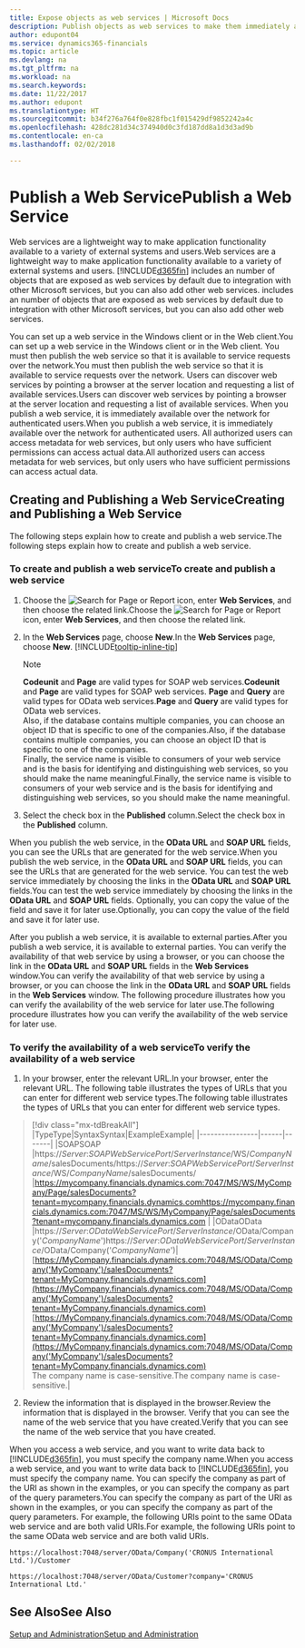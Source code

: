 ```yaml
---
title: Expose objects as web services | Microsoft Docs
description: Publish objects as web services to make them immediately available on the network.
author: edupont04
ms.service: dynamics365-financials
ms.topic: article
ms.devlang: na
ms.tgt_pltfrm: na
ms.workload: na
ms.search.keywords: 
ms.date: 11/22/2017
ms.author: edupont
ms.translationtype: HT
ms.sourcegitcommit: b34f276a764f0e828fbc1f015429df9852242a4c
ms.openlocfilehash: 428dc281d34c374940d0c3fd187dd8a1d3d3ad9b
ms.contentlocale: en-ca
ms.lasthandoff: 02/02/2018

---
```

# <a name="publish-a-web-service"></a><span data-ttu-id="4028a-103">Publish a Web Service</span><span class="sxs-lookup"><span data-stu-id="4028a-103">Publish a Web Service</span></span>
<span data-ttu-id="4028a-104">Web services are a lightweight way to make application functionality available to a variety of external systems and users.</span><span class="sxs-lookup"><span data-stu-id="4028a-104">Web services are a lightweight way to make application functionality available to a variety of external systems and users.</span></span> [!INCLUDE[d365fin](includes/d365fin_md.md)]<span data-ttu-id="4028a-105"> includes an number of objects that are exposed as web services by default due to integration with other Microsoft services, but you can also add other web services.</span><span class="sxs-lookup"><span data-stu-id="4028a-105"> includes an number of objects that are exposed as web services by default due to integration with other Microsoft services, but you can also add other web services.</span></span>  

<span data-ttu-id="4028a-106">You can set up a web service in the Windows client or in the Web client.</span><span class="sxs-lookup"><span data-stu-id="4028a-106">You can set up a web service in the Windows client or in the Web client.</span></span> <span data-ttu-id="4028a-107">You must then publish the web service so that it is available to service requests over the network.</span><span class="sxs-lookup"><span data-stu-id="4028a-107">You must then publish the web service so that it is available to service requests over the network.</span></span> <span data-ttu-id="4028a-108">Users can discover web services by pointing a browser at the server location and requesting a list of available services.</span><span class="sxs-lookup"><span data-stu-id="4028a-108">Users can discover web services by pointing a browser at the server location and requesting a list of available services.</span></span> <span data-ttu-id="4028a-109">When you publish a web service, it is immediately available over the network for authenticated users.</span><span class="sxs-lookup"><span data-stu-id="4028a-109">When you publish a web service, it is immediately available over the network for authenticated users.</span></span> <span data-ttu-id="4028a-110">All authorized users can access metadata for web services, but only users who have sufficient permissions can access actual data.</span><span class="sxs-lookup"><span data-stu-id="4028a-110">All authorized users can access metadata for web services, but only users who have sufficient permissions can access actual data.</span></span>

## <a name="creating-and-publishing-a-web-service"></a><span data-ttu-id="4028a-111">Creating and Publishing a Web Service</span><span class="sxs-lookup"><span data-stu-id="4028a-111">Creating and Publishing a Web Service</span></span>  
<span data-ttu-id="4028a-112">The following steps explain how to create and publish a web service.</span><span class="sxs-lookup"><span data-stu-id="4028a-112">The following steps explain how to create and publish a web service.</span></span>  

### <a name="to-create-and-publish-a-web-service"></a><span data-ttu-id="4028a-113">To create and publish a web service</span><span class="sxs-lookup"><span data-stu-id="4028a-113">To create and publish a web service</span></span>  

1.  <span data-ttu-id="4028a-114">Choose the ![Search for Page or Report](media/ui-search/search_small.png "Search for Page or Report icon") icon, enter **Web Services**, and then choose the related link.</span><span class="sxs-lookup"><span data-stu-id="4028a-114">Choose the ![Search for Page or Report](media/ui-search/search_small.png "Search for Page or Report icon") icon, enter **Web Services**, and then choose the related link.</span></span>  
2.  <span data-ttu-id="4028a-115">In the **Web Services** page, choose **New**.</span><span class="sxs-lookup"><span data-stu-id="4028a-115">In the **Web Services** page, choose **New**.</span></span> [!INCLUDE[tooltip-inline-tip](includes/tooltip-inline-tip_md.md)]  

    > [!NOTE]  
    >  <span data-ttu-id="4028a-116">**Codeunit** and **Page** are valid types for SOAP web services.</span><span class="sxs-lookup"><span data-stu-id="4028a-116">**Codeunit** and **Page** are valid types for SOAP web services.</span></span> <span data-ttu-id="4028a-117">**Page** and **Query** are valid types for OData web services.</span><span class="sxs-lookup"><span data-stu-id="4028a-117">**Page** and **Query** are valid types for OData web services.</span></span>  
    <span data-ttu-id="4028a-118">Also, if the database contains multiple companies, you can choose an object ID that is specific to one of the companies.</span><span class="sxs-lookup"><span data-stu-id="4028a-118">Also, if the database contains multiple companies, you can choose an object ID that is specific to one of the companies.</span></span>  
    <span data-ttu-id="4028a-119">Finally, the service name is visible to consumers of your web service and is the basis for identifying and distinguishing web services, so you should make the name meaningful.</span><span class="sxs-lookup"><span data-stu-id="4028a-119">Finally, the service name is visible to consumers of your web service and is the basis for identifying and distinguishing web services, so you should make the name meaningful.</span></span>

3.  <span data-ttu-id="4028a-120">Select the check box in the **Published** column.</span><span class="sxs-lookup"><span data-stu-id="4028a-120">Select the check box in the **Published** column.</span></span>  

<span data-ttu-id="4028a-121">When you publish the web service, in the **OData URL** and **SOAP URL** fields, you can see the URLs that are generated for the web service.</span><span class="sxs-lookup"><span data-stu-id="4028a-121">When you publish the web service, in the **OData URL** and **SOAP URL** fields, you can see the URLs that are generated for the web service.</span></span> <span data-ttu-id="4028a-122">You can test the web service immediately by choosing the links in the **OData URL** and **SOAP URL** fields.</span><span class="sxs-lookup"><span data-stu-id="4028a-122">You can test the web service immediately by choosing the links in the **OData URL** and **SOAP URL** fields.</span></span> <span data-ttu-id="4028a-123">Optionally, you can copy the value of the field and save it for later use.</span><span class="sxs-lookup"><span data-stu-id="4028a-123">Optionally, you can copy the value of the field and save it for later use.</span></span>  

<span data-ttu-id="4028a-124">After you publish a web service, it is available to external parties.</span><span class="sxs-lookup"><span data-stu-id="4028a-124">After you publish a web service, it is available to external parties.</span></span> <span data-ttu-id="4028a-125">You can verify the availability of that web service by using a browser, or you can choose the link in the **OData URL** and **SOAP URL** fields in the **Web Services** window.</span><span class="sxs-lookup"><span data-stu-id="4028a-125">You can verify the availability of that web service by using a browser, or you can choose the link in the **OData URL** and **SOAP URL** fields in the **Web Services** window.</span></span> <span data-ttu-id="4028a-126">The following procedure illustrates how you can verify the availability of the web service for later use.</span><span class="sxs-lookup"><span data-stu-id="4028a-126">The following procedure illustrates how you can verify the availability of the web service for later use.</span></span>  

### <a name="to-verify-the-availability-of-a-web-service"></a><span data-ttu-id="4028a-127">To verify the availability of a web service</span><span class="sxs-lookup"><span data-stu-id="4028a-127">To verify the availability of a web service</span></span>  

1.  <span data-ttu-id="4028a-128">In your browser, enter the relevant URL.</span><span class="sxs-lookup"><span data-stu-id="4028a-128">In your browser, enter the relevant URL.</span></span> <span data-ttu-id="4028a-129">The following table illustrates the types of URLs that you can enter for different web service types.</span><span class="sxs-lookup"><span data-stu-id="4028a-129">The following table illustrates the types of URLs that you can enter for different web service types.</span></span>  
> [!div class="mx-tdBreakAll"]
> |<span data-ttu-id="4028a-130">Type</span><span class="sxs-lookup"><span data-stu-id="4028a-130">Type</span></span>|<span data-ttu-id="4028a-131">Syntax</span><span class="sxs-lookup"><span data-stu-id="4028a-131">Syntax</span></span>|<span data-ttu-id="4028a-132">Example</span><span class="sxs-lookup"><span data-stu-id="4028a-132">Example</span></span>|
> |----------------|------|-------|
> |<span data-ttu-id="4028a-133">SOAP</span><span class="sxs-lookup"><span data-stu-id="4028a-133">SOAP</span></span> |<span data-ttu-id="4028a-134">https://*Server*:*SOAPWebServicePort*/*ServerInstance*/WS/*CompanyName*/salesDocuments/</span><span class="sxs-lookup"><span data-stu-id="4028a-134">https://*Server*:*SOAPWebServicePort*/*ServerInstance*/WS/*CompanyName*/salesDocuments/</span></span> |<span data-ttu-id="4028a-135">https://mycompany.financials.dynamics.com:7047/MS/WS/MyCompany/Page/salesDocuments?tenant=mycompany.financials.dynamics.com</span><span class="sxs-lookup"><span data-stu-id="4028a-135">https://mycompany.financials.dynamics.com:7047/MS/WS/MyCompany/Page/salesDocuments?tenant=mycompany.financials.dynamics.com</span></span> |
> |<span data-ttu-id="4028a-136">OData</span><span class="sxs-lookup"><span data-stu-id="4028a-136">OData</span></span> |<span data-ttu-id="4028a-137">https://*Server*:*ODataWebServicePort*/*ServerInstance*/OData/Company('*CompanyName*')</span><span class="sxs-lookup"><span data-stu-id="4028a-137">https://*Server*:*ODataWebServicePort*/*ServerInstance*/OData/Company('*CompanyName*')</span></span>|<span data-ttu-id="4028a-138">[https://MyCompany.financials.dynamics.com:7048/MS/OData/Company('MyCompany')/salesDocuments?tenant=MyCompany.financials.dynamics.com](https://MyCompany.financials.dynamics.com:7048/MS/OData/Company('MyCompany')/salesDocuments?tenant=MyCompany.financials.dynamics.com)</span><span class="sxs-lookup"><span data-stu-id="4028a-138">[https://MyCompany.financials.dynamics.com:7048/MS/OData/Company('MyCompany')/salesDocuments?tenant=MyCompany.financials.dynamics.com](https://MyCompany.financials.dynamics.com:7048/MS/OData/Company('MyCompany')/salesDocuments?tenant=MyCompany.financials.dynamics.com)</span></span> <br />    <span data-ttu-id="4028a-139">The company name is case-sensitive.</span><span class="sxs-lookup"><span data-stu-id="4028a-139">The company name is case-sensitive.</span></span>|

2.  <span data-ttu-id="4028a-140">Review the information that is displayed in the browser.</span><span class="sxs-lookup"><span data-stu-id="4028a-140">Review the information that is displayed in the browser.</span></span> <span data-ttu-id="4028a-141">Verify that you can see the name of the web service that you have created.</span><span class="sxs-lookup"><span data-stu-id="4028a-141">Verify that you can see the name of the web service that you have created.</span></span>  

<span data-ttu-id="4028a-142">When you access a web service, and you want to write data back to [!INCLUDE[d365fin](includes/d365fin_md.md)], you must specify the company name.</span><span class="sxs-lookup"><span data-stu-id="4028a-142">When you access a web service, and you want to write data back to [!INCLUDE[d365fin](includes/d365fin_md.md)], you must specify the company name.</span></span> <span data-ttu-id="4028a-143">You can specify the company as part of the URI as shown in the examples, or you can specify the company as part of the query parameters.</span><span class="sxs-lookup"><span data-stu-id="4028a-143">You can specify the company as part of the URI as shown in the examples, or you can specify the company as part of the query parameters.</span></span> <span data-ttu-id="4028a-144">For example, the following URIs point to the same OData web service and are both valid URIs.</span><span class="sxs-lookup"><span data-stu-id="4028a-144">For example, the following URIs point to the same OData web service and are both valid URIs.</span></span>  

```  
https://localhost:7048/server/OData/Company('CRONUS International Ltd.')/Customer  
```  

```  
https://localhost:7048/server/OData/Customer?company='CRONUS International Ltd.'  
```  

## <a name="see-also"></a><span data-ttu-id="4028a-145">See Also</span><span class="sxs-lookup"><span data-stu-id="4028a-145">See Also</span></span>  
[<span data-ttu-id="4028a-146">Setup and Administration</span><span class="sxs-lookup"><span data-stu-id="4028a-146">Setup and Administration</span></span>](admin-setup-and-administration.md)  

